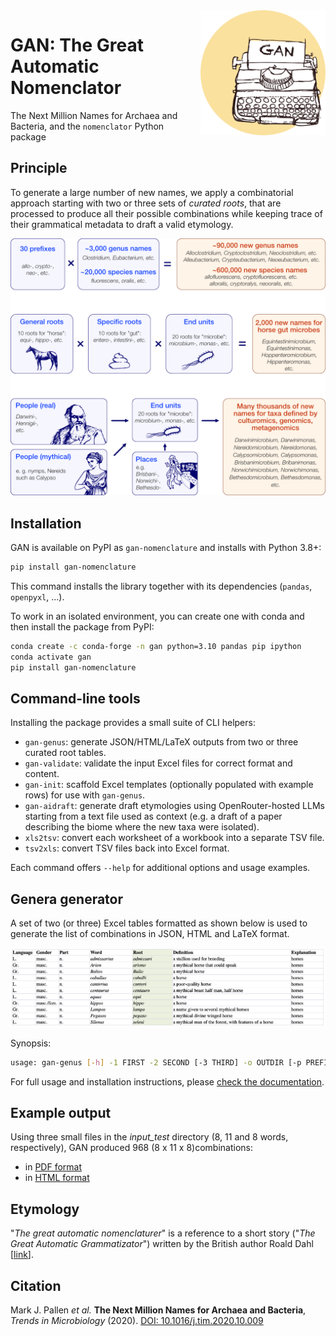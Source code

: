 <img alt="Nomenclator logo" align="right" width="200" height="200" src="https://raw.githubusercontent.com/telatin/gan/master/docs/gan_logo.png">

# GAN: The Great Automatic Nomenclator

The Next Million Names for Archaea and Bacteria, and the `nomenclator` Python package


## Principle

To generate a large number of new names, we apply a combinatorial approach starting with two or three sets of _curated roots_, that are processed to produce all their possible combinations while keeping trace of their grammatical metadata to draft a valid etymology.

![Gan flowchart](https://raw.githubusercontent.com/telatin/gan/refs/heads/master/docs/gan_concept_wiki.png)

## Installation

GAN is available on PyPI as `gan-nomenclature` and installs with Python 3.8+:

```bash
pip install gan-nomenclature
```

This command installs the library together with its dependencies (`pandas`, `openpyxl`, ...).

To work in an isolated environment, you can create one with conda and then install the package from PyPI:

```bash
conda create -c conda-forge -n gan python=3.10 pandas pip ipython
conda activate gan
pip install gan-nomenclature
```

## Command-line tools

Installing the package provides a small suite of CLI helpers:

- `gan-genus`: generate JSON/HTML/LaTeX outputs from two or three curated root tables.
- `gan-validate`: validate the input Excel files for correct format and content.
- `gan-init`: scaffold Excel templates (optionally populated with example rows) for use with `gan-genus`.
- `gan-aidraft`: generate draft etymologies using OpenRouter-hosted LLMs starting from a text file used as context (e.g. a draft of a paper describing the biome where the new taxa were isolated).
- `xls2tsv`: convert each worksheet of a workbook into a separate TSV file.
- `tsv2xls`: convert TSV files back into Excel format.

Each command offers `--help` for additional options and usage examples.

## Genera generator

A set of two (or three) Excel tables formatted as shown below is used to generate the list of combinations in JSON, HTML and LaTeX format.

![Excel input format](https://raw.githubusercontent.com/telatin/gan/refs/heads/master/docs/input_table.png)

Synopsis:

```bash
usage: gan-genus [-h] -1 FIRST -2 SECOND [-3 THIRD] -o OUTDIR [-p PREFIX] [-c CONNECTOR] [-v]
```

For full usage and installation instructions, please [check the documentation](https://raw.githubusercontent.com/telatin/gan/refs/heads/master/docs/documentation.md).


## Example output

Using three small files in the _input\_test_ directory (8, 11 and 8 words, respectively), GAN produced 968 (8 x 11 x 8)combinations:

* in [PDF format](https://telatin.github.io/gan/example.pdf)
* in [HTML format](https://telatin.github.io/gan/example.html)

## Etymology

"*The great automatic nomenclaturer*" is a reference to a short story ("_The Great Automatic Grammatizator_") 
written by the British author Roald Dahl [[link](https://en.wikipedia.org/wiki/The_Great_Automatic_Grammatizator)].

## Citation

Mark J. Pallen _et al._ **The Next Million Names for Archaea and Bacteria**, _Trends in Microbiology_ (2020). [DOI: 10.1016/j.tim.2020.10.009](https://www.sciencedirect.com/science/article/pii/S0966842X20302717)

